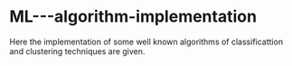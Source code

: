 # ML---algorithm-implementation

Here the implementation of some well known algorithms of classificattion and clustering techniques are given.
